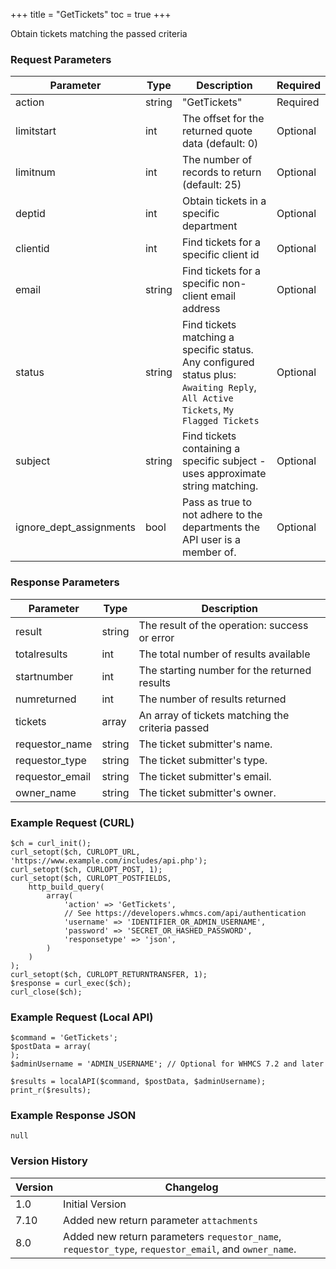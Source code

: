 +++
title = "GetTickets"
toc = true
+++

Obtain tickets matching the passed criteria

### Request Parameters

| Parameter | Type | Description | Required |
| --------- | ---- | ----------- | -------- |
| action | string | "GetTickets" | Required |
| limitstart | int | The offset for the returned quote data (default: 0) | Optional |
| limitnum | int | The number of records to return (default: 25) | Optional |
| deptid | int | Obtain tickets in a specific department | Optional |
| clientid | int | Find tickets for a specific client id | Optional |
| email | string | Find tickets for a specific non-client email address | Optional |
| status | string | Find tickets matching a specific status. Any configured status plus: `Awaiting Reply`, `All Active Tickets`, `My Flagged Tickets` | Optional |
| subject | string | Find tickets containing a specific subject - uses approximate string matching. | Optional |
| ignore_dept_assignments | bool | Pass as true to not adhere to the departments the API user is a member of. | Optional |

### Response Parameters

| Parameter | Type | Description |
| --------- | ---- | ----------- |
| result | string | The result of the operation: success or error |
| totalresults | int | The total number of results available |
| startnumber | int | The starting number for the returned results |
| numreturned | int | The number of results returned |
| tickets | array | An array of tickets matching the criteria passed |
| requestor_name | string | The ticket submitter's name. |
| requestor_type | string | The ticket submitter's type. |
| requestor_email | string | The ticket submitter's email. |
| owner_name | string | The ticket submitter's owner. |


### Example Request (CURL)

```
$ch = curl_init();
curl_setopt($ch, CURLOPT_URL, 'https://www.example.com/includes/api.php');
curl_setopt($ch, CURLOPT_POST, 1);
curl_setopt($ch, CURLOPT_POSTFIELDS,
    http_build_query(
        array(
            'action' => 'GetTickets',
            // See https://developers.whmcs.com/api/authentication
            'username' => 'IDENTIFIER_OR_ADMIN_USERNAME',
            'password' => 'SECRET_OR_HASHED_PASSWORD',
            'responsetype' => 'json',
        )
    )
);
curl_setopt($ch, CURLOPT_RETURNTRANSFER, 1);
$response = curl_exec($ch);
curl_close($ch);
```


### Example Request (Local API)

```
$command = 'GetTickets';
$postData = array(
);
$adminUsername = 'ADMIN_USERNAME'; // Optional for WHMCS 7.2 and later

$results = localAPI($command, $postData, $adminUsername);
print_r($results);
```


### Example Response JSON

```
null
```


### Version History

| Version | Changelog |
| ------- | --------- |
| 1.0 | Initial Version |
| 7.10 | Added new return parameter `attachments` |
| 8.0 | Added new return parameters `requestor_name`, `requestor_type`, `requestor_email`, and `owner_name`. |
